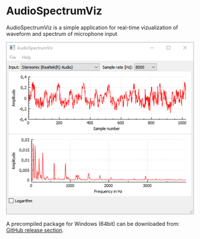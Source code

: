 # AudioSpectrumViz
AudioSpectrumViz is a simple application for real-time vizualization of waveform and spectrum of microphone input

<p align="center">
  <img src="images/screenshot_audiospectrumviz_v01.png">
</p>

A precompiled package for Windows (64bit) can be downloaded from:
[GitHub release section](https://github.com/spectralcode/AudioSpectrumViz/releases).
